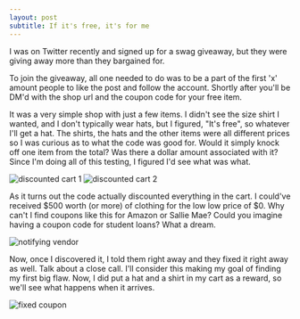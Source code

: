 ```yaml
---
layout: post
subtitle: If it's free, it's for me
---
```


I was on Twitter recently and signed up for a swag giveaway, but they were giving away more than they bargained for.

To join the giveaway, all one needed to do was to be a part of the first 'x' amount people to like the post and follow the account. Shortly after you'll be DM'd with the shop url and the coupon code for your free item.

It was a very simple shop with just a few items. I didn't see the size shirt I wanted, and I don't typically wear hats, but I figured, "It's free", so whatever I'll get a hat. The shirts, the hats and the other items were all different prices so I was curious as to what the code was good for. Would it simply knock off one item from the total? Was there a dollar amount associated with it? Since I'm doing all of this testing, I figured I'd see what was what.

![discounted cart 1](https://res.cloudinary.com/dth7bq3kd/image/upload/f_auto,q_auto/v1/blog/coupon%20codes/pihc74kikqxbuddsz1ub)
![discounted cart 2](https://res.cloudinary.com/dth7bq3kd/image/upload/f_auto,q_auto/v1/blog/coupon%20codes/vpdfdtobhc89kdi9mz5n)

As it turns out the code actually discounted everything in the cart. I could've received $500 worth (or more) of clothing for the low low price of $0. Why can't I find coupons like this for Amazon or Sallie Mae? Could you imagine having a coupon code for student loans? What a dream.

![notifying vendor](https://res.cloudinary.com/dth7bq3kd/image/upload/f_auto,q_auto/v1/blog/coupon%20codes/yzg3s9car3amj6z7pqrr)

Now, once I discovered it, I told them right away and they fixed it right away as well. Talk about a close call. I'll consider this making my goal of finding my first big flaw. Now, I did put a hat and a shirt in my cart as a reward, so we'll see what happens when it arrives.

![fixed coupon](https://res.cloudinary.com/dth7bq3kd/image/upload/f_auto,q_auto/v1/blog/coupon%20codes/f6u8jbcnj5qbr56jlw0z)